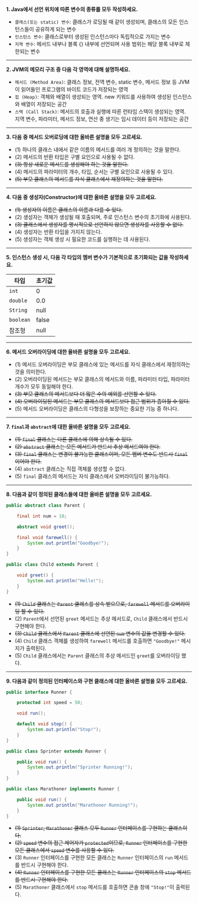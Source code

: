 **1. Java에서 선언 위치에 따른 변수의 종류를 모두 작성하세요.**

- `클래스(또는 static) 변수`: 클래스가 로딩될 때 같이 생성되며, 클래스의 모든 인스턴스들이 공유하게 되는 변수
- `인스턴스 변수`: 클래스로부터 생성된 인스턴스마다 독립적으로 가지는 변수
- `지역 변수`: 메서드 내부나 블록 {} 내부에 선언되며 사용 범위는 해당 블록 내부로 제한되는 변수

---

**2. JVM의 메모리 구조 중 다음 각 영역에 대해 설명하세요.**

- `메서드 (Method Area)`: 클래스 정보, 전역 변수, static 변수, 메서드 정보 등 JVM이 읽어들인 프로그램의 바이트 코드가 저장되는 영역
- `힙 (Heap)`: 객체와 배열이 생성되는 영역. new 키워드를 사용하여 생성된 인스턴스와 배열이 저장되는 공간
- `스택 (Call Stack)`: 메서드의 호출과 실행에 따른 런타임 스택이 생성되는 영역. 지역 변수, 파라미터, 메서드 정보, 연산 중 생기는 임시 데이터 등이 저장되는 공간

---

**3. 다음 중 메서드 오버로딩에 대한 올바른 설명을 모두 고르세요.**

- (1) 하나의 클래스 내에서 같은 이름의 메서드를 여러 개 정의하는 것을 말한다.
- (2) 메서드의 반환 타입은 구별 요인으로 사용될 수 없다.
- ~~(3) 항상 새로운 메서드를 생성해야 하는 것을 말한다.~~
- (4) 메서드의 파라미터의 개수, 타입, 순서는 구별 요인으로 사용될 수 있다.
- ~~(5) 부모 클래스의 메서드를 자식 클래스에서 재정의하는 것을 말한다.~~

---

**4. 다음 중 생성자(Constructor)에 대한 올바른 설명을 모두 고르세요.**

- ~~(1) 생성자의 이름은 클래스의 이름과 다를 수 있다.~~
- (2) 생성자는 객체가 생성될 때 호출되며, 주로 인스턴스 변수의 초기화에 사용된다.
- ~~(3) 클래스에서 생성자를 명시적으로 선언하지 않으면 생성자를 사용할 수 없다.~~
- (4) 생성자는 반환 타입을 가지지 않는다.
- (5) 생성자는 객체 생성 시 필요한 코드를 실행하는 데 사용된다.

---

**5. 인스턴스 생성 시, 다음 각 타입의 멤버 변수가 기본적으로 초기화되는 값을 작성하세요.**

| **타입**    | **초기값** |
|-----------|---------|
| `int`     | 0       |
| `double`  | 0.0     |
| `String`  | null    |
| `boolean` | false   |
| 참조형       | null    |

---

**6. 메서드 오버라이딩에 대한 올바른 설명을 모두 고르세요.**

- (1) 메서드 오버라이딩은 부모 클래스에 있는 메서드를 자식 클래스에서 재정의하는 것을 의미한다.
- (2) 오버라이딩된 메서드는 부모 클래스의 메서드와 이름, 파라미터 타입, 파라미터 개수가 모두 동일해야 한다.
- ~~(3) 부모 클래스의 메서드보다 더 많은 수의 예외를 선언할 수 있다.~~
- ~~(4) 오버라이딩된 메서드는 부모 클래스의 메서드보다 접근 범위가 좁아질 수 있다.~~
- (5) 메서드 오버라이딩은 클래스의 다형성을 보장하는 중요한 기능 중 하나다.

---

**7. `final`과 `abstract`에 대한 올바른 설명을 모두 고르세요.**

- ~~(1) `final` 클래스는 다른 클래스에 의해 상속될 수 있다.~~
- ~~(2) `abstract` 클래스는 모든 메서드가 반드시 추상 메서드여야 한다.~~
- ~~(3) `final` 클래스는 변경이 불가능한 클래스이며, 모든 멤버 변수도 반드시 `final`이어야 한다.~~
- (4) `abstract` 클래스는 직접 객체를 생성할 수 없다.
- (5) `final` 클래스의 메서드는 자식 클래스에서 오버라이딩이 불가능하다.

---

**8. 다음과 같이 정의된 클래스들에 대한 올바른 설명을 모두 고르세요.**

```java
public abstract class Parent {

    final int num = 10;

    abstract void greet();

    final void farewell() {
        System.out.println("Goodbye!");
    }
}

public class Child extends Parent {

    void greet() {
        System.out.println("Hello!");
    }
}
```

- ~~(1) `Child` 클래스는 `Parent` 클래스를 상속 받으므로, `farewell` 메서드를 오버라이딩 할 수 있다.~~
- (2) `Parent`에서 선언된 `greet` 메서드는 추상 메서드로, `Child` 클래스에서 반드시 구현해야 한다.
- ~~(3) `Child` 클래스에서 `Parent` 클래스에 선언된 `num` 변수의 값을 변경할 수 있다.~~
- (4) `Child` 클래스 객체를 생성하여 `farewell` 메서드를 호출하면 `"Goodbye!"` 메시지가 출력된다.
- (5) `Child` 클래스에서는 `Parent` 클래스의 추상 메서드인 `greet`를 오버라이딩 했다.

---

**9. 다음과 같이 정의된 인터페이스와 구현 클래스에 대한 올바른 설명을 모두 고르세요.**

```java
public interface Runner {

    protected int speed = 50;

    void run();

    default void stop() {
        System.out.println("Stop!");
    }
}

public class Sprinter extends Runner {

    public void run() {
        System.out.println("Sprinter Running!");
    }
}

public class Marathoner implements Runner {

    public void run() {
        System.out.println("Marathoner Running!");
    }
}
```

- ~~(1) `Sprinter`, `Marathoner` 클래스 모두 `Runner` 인터페이스를 구현하는 클래스이다.~~
- ~~(2) `speed` 변수의 접근 제어자가 `protected`이므로, `Runner` 인터페이스를 구현한 모든 클래스에서 `speed` 변수를 사용할 수 있다.~~
- (3) `Runner` 인터페이스를 구현한 모든 클래스는 `Runner` 인터페이스의 `run` 메서드를 반드시 구현해야 한다.
- ~~(4) `Runner` 인터페이스를 구현한 모든 클래스는 `Runner` 인터페이스의 `stop` 메서드를 반드시 구현해야 한다.~~
- (5) `Marathoner` 클래스에서 `stop` 메서드를 호출하면 콘솔 창에 `"Stop!"`이 출력된다.
